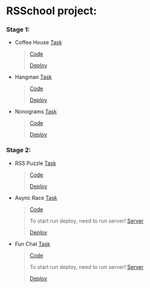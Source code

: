 # RSSchool project:
### Stage 1:
- Coffee House [Task](https://github.com/rolling-scopes-school/tasks/blob/master/tasks/coffee-house/coffee-house.md#coffee-house)
  > [Code](https://github.com/FroZe36/froze36-JSFE2023Q4/tree/main/coffee-house)
  > 
  > [Deploy](https://froze36.github.io/froze36-JSFE2023Q4/coffee-house/)
- Hangman [Task](https://github.com/rolling-scopes-school/tasks/tree/master/stage1/tasks/hangman#hangman)
  > [Code](https://github.com/FroZe36/froze36-JSFE2023Q4/tree/main/hangman)
  >
  > [Deploy](https://froze36.github.io/froze36-JSFE2023Q4/hangman/)
- Nonograms [Task](https://github.com/rolling-scopes-school/tasks/tree/master/tasks/nonograms)
  > [Code](https://github.com/FroZe36/froze36-JSFE2023Q4/tree/main/nonograms)
  >
  > [Deploy](https://froze36.github.io/froze36-JSFE2023Q4/nonograms/)
### Stage 2:
- RSS Puzzle [Task](https://github.com/rolling-scopes-school/tasks/blob/master/stage2/tasks/puzzle/README.md)
  > [Code](https://github.com/FroZe36/froze36-JSFE2023Q4/tree/main/rss-puzzle)
  >
  > [Deploy](https://froze36.github.io/froze36-JSFE2023Q4/rss-puzzle/)
- Async Race [Task](https://github.com/rolling-scopes-school/tasks/blob/master/stage2/tasks/async-race/README.md)
  > [Code](https://github.com/FroZe36/froze36-JSFE2023Q4/tree/main/async-race)
  >
  > To start run deploy, need to run server! [Server](https://github.com/mikhama/async-race-api)
  > 
  > [Deploy](https://froze36.github.io/froze36-JSFE2023Q4/async-race/)
- Fun Chat [Task](https://github.com/rolling-scopes-school/tasks/blob/master/stage2/tasks/fun-chat/README.md)
  > [Code](https://github.com/FroZe36/froze36-JSFE2023Q4/tree/main/fun-chat)
  >
  > To start run deploy, need to run server! [Server](https://github.com/rolling-scopes-school/fun-chat-server/tree/main)
  > 
  > [Deploy](https://froze36.github.io/froze36-JSFE2023Q4/fun-chat/#auth)
